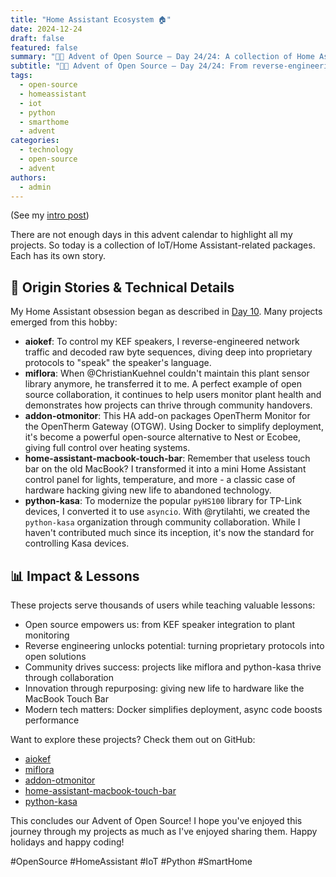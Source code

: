 ```yaml
---
title: "Home Assistant Ecosystem 🏠"
date: 2024-12-24
draft: false
featured: false
summary: "🎄🎁 Advent of Open Source – Day 24/24: A collection of Home Assistant-related projects, showcasing the power of open source to enhance daily life."
subtitle: "🎄🎁 Advent of Open Source – Day 24/24: From reverse-engineering speakers to repurposing hardware, these projects highlight open source innovation in the smart home."
tags:
  - open-source
  - homeassistant
  - iot
  - python
  - smarthome
  - advent
categories:
  - technology
  - open-source
  - advent
authors:
  - admin
---
```


(See my [intro post](../))

There are not enough days in this advent calendar to highlight all my projects. So today is a collection of IoT/Home Assistant-related packages. Each has its own story.

## 📖 Origin Stories & Technical Details

My Home Assistant obsession began as described in [Day 10](https://www.linkedin.com/posts/basnijholt_opensource-homeassistant-smarthome-activity-7272248713882820608-w7RV). Many projects emerged from this hobby:

- **aiokef**: To control my KEF speakers, I reverse-engineered network traffic and decoded raw byte sequences, diving deep into proprietary protocols to "speak" the speaker's language.
- **miflora**: When @ChristianKuehnel couldn't maintain this plant sensor library anymore, he transferred it to me. A perfect example of open source collaboration, it continues to help users monitor plant health and demonstrates how projects can thrive through community handovers.
- **addon-otmonitor**: This HA add-on packages OpenTherm Monitor for the OpenTherm Gateway (OTGW). Using Docker to simplify deployment, it's become a powerful open-source alternative to Nest or Ecobee, giving full control over heating systems.
- **home-assistant-macbook-touch-bar**: Remember that useless touch bar on the old MacBook? I transformed it into a mini Home Assistant control panel for lights, temperature, and more - a classic case of hardware hacking giving new life to abandoned technology.
- **python-kasa**: To modernize the popular `pyHS100` library for TP-Link devices, I converted it to use `asyncio`. With @rytilahti, we created the `python-kasa` organization through community collaboration. While I haven't contributed much since its inception, it's now the standard for controlling Kasa devices.

## 📊 Impact & Lessons

These projects serve thousands of users while teaching valuable lessons:

- Open source empowers us: from KEF speaker integration to plant monitoring
- Reverse engineering unlocks potential: turning proprietary protocols into open solutions
- Community drives success: projects like miflora and python-kasa thrive through collaboration
- Innovation through repurposing: giving new life to hardware like the MacBook Touch Bar
- Modern tech matters: Docker simplifies deployment, async code boosts performance

Want to explore these projects? Check them out on GitHub:

- [aiokef](https://github.com/basnijholt/aiokef)
- [miflora](https://github.com/basnijholt/miflora)
- [addon-otmonitor](https://github.com/basnijholt/addon-otmonitor)
- [home-assistant-macbook-touch-bar](https://github.com/basnijholt/home-assistant-macbook-touch-bar)
- [python-kasa](https://github.com/python-kasa/python-kasa)

This concludes our Advent of Open Source! I hope you've enjoyed this journey through my projects as much as I've enjoyed sharing them. Happy holidays and happy coding!

#OpenSource #HomeAssistant #IoT #Python #SmartHome
